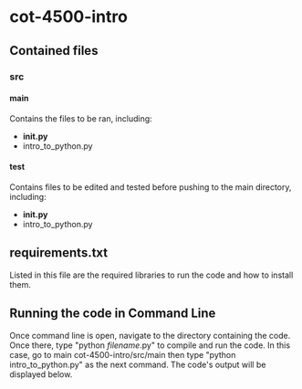 # cot-4500-intro

## Contained files
### src
#### main
Contains the files to be ran, including:
- __init.py__
- intro_to_python.py
#### test
Contains files to be edited and tested before pushing to the main directory, including:
- __init.py__
- intro_to_python.py

## requirements.txt
Listed in this file are the required libraries to run the code and how to install them.

## Running the code in Command Line
Once command line is open, navigate to the directory containing the code. Once there, type "python *filename*.py" to compile and run the code. In this case, go to main cot-4500-intro/src/main then type "python intro_to_python.py" as the next command. The code's output will be displayed below.
